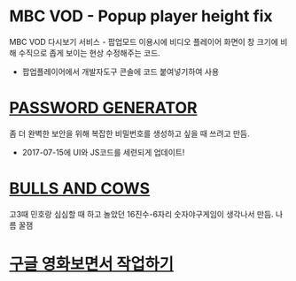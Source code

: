 # MBC VOD - Popup player height fix

MBC VOD 다시보기 서비스 - 팝업모드 이용시에 비디오 플레이어 화면이 창 크기에 비해 수직으로 좁게 보이는 현상 수정해주는 코드.
- 팝업플레이어에서 개발자도구 콘솔에 코드 붙여넣기하여 사용


# [PASSWORD GENERATOR](http://hepheir.github.io/Guichan/password-generator/)


좀 더 완벽한 보안을 위해 복잡한 비밀번호를 생성하고 싶을 때 쓰려고 만듬.
- 2017-07-15에 UI와 JS코드를 세련되게 업데이트!

# [BULLS AND COWS](http://hepheir.github.io/Guichan/bulls-and-cows/)


고3때 민호랑 심심할 때 하고 놀았던 16진수-6자리 숫자야구게임이 생각나서 만듬.
나름 꿀잼

# [구글 영화보면서 작업하기](http://hepheir.github.io/Guichan/구글%20플레이%20영화보면서%20작업하기/)
